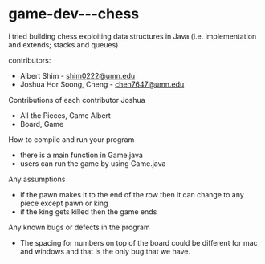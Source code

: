 # game-dev---chess
i tried building chess exploiting data structures in Java (i.e. implementation and extends; stacks and queues)

contributors:
- Albert Shim - shim0222@umn.edu
- Joshua Hor Soong, Cheng - chen7647@umn.edu

Contributions of each contributor
Joshua
- All the Pieces, Game
Albert
- Board, Game

How to compile and run your program
- there is a main function in Game.java
- users can run the game by using Game.java

Any assumptions
- if the pawn makes it to the end of the row then it can change to any piece except pawn or king
- if the king gets killed then the game ends

Any known bugs or defects in the program
- The spacing for numbers on top of the board could be different for mac and windows and that is the only bug that we have.
